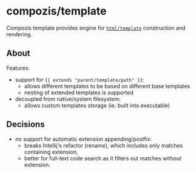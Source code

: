 compozis/template
=================

Compozis template provides engine for [`html/template`](https://golang.org/pkg/html/template/) construction and rendering.

## About

Features:

* support for `{{ extends "parent/template/path" }}`:
  * allows different templates to be based on different base templates
  * nesting of extended templates is supported
* decoupled from native/system filesystem:
  * allows custom templates storage (ie. built into executable)

## Decisions

- no support for automatic extension appending/postfix:
  - breaks Intellij's refactor (rename), which includes only matches containing extension,
  - better for full-text code search as it filters out matches without extension. 